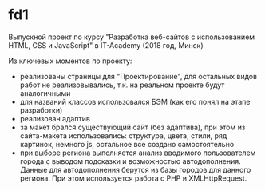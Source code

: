 # fd1
Выпускной проект по курсу "Разработка веб-сайтов с использованием HTML, CSS и JavaScript" в IT-Academy (2018 год, Минск)

Из ключевых моментов по проекту:
- реализованы страницы для "Проектирование", для остальных видов работ не реализовывались, т.к. на реальном проекте будут аналогичными
- для названий классов использовался БЭМ (как его понял на этапе разработки)
- реализован адаптив
- за макет брался существующий сайт (без адаптива), при этом из сайта-макета использовались: структура, цвета, стили, ряд картинок, немного js, остальное все создано самостоятельно
- при выборе региона выполняется анализ вводимого пользователем города с выводом подсказки и возможностью автодополнения. Данные для автодополнения берутся из базы городов для данного региона. При этом используется работа с PHP и XMLHttpRequest. 
